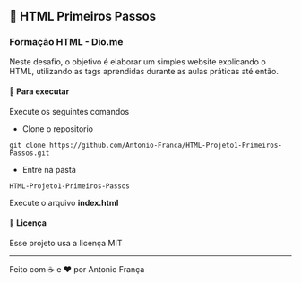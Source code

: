 ## :rocket: HTML Primeiros Passos

### Formação HTML - Dio.me

<p>
Neste desafio, o objetivo é elaborar um simples website explicando o HTML, utilizando as tags aprendidas durante as aulas práticas até então.
</p>

#### :dart: Para executar

Execute os seguintes comandos

- Clone o repositorio

```
git clone https://github.com/Antonio-Franca/HTML-Projeto1-Primeiros-Passos.git

```

- Entre na pasta

```
HTML-Projeto1-Primeiros-Passos
```

Execute o arquivo **index.html**

#### :page_facing_up: Licença

Esse projeto usa a licença MIT

---

Feito com :coffee: e ♥ por Antonio França
